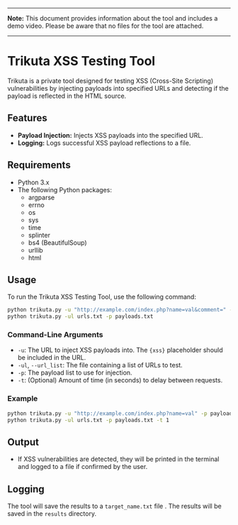 
---

**Note:** This document provides information about the tool and includes a demo video. Please be aware that no files for the tool are attached.

---

# Trikuta XSS Testing Tool

Trikuta is a private tool designed for testing XSS (Cross-Site Scripting) vulnerabilities by injecting payloads into specified URLs and detecting if the payload is reflected in the HTML source.

## Features

- **Payload Injection:** Injects XSS payloads into the specified URL.
- **Logging:** Logs successful XSS payload reflections to a file.

## Requirements

- Python 3.x
- The following Python packages:
  - argparse
  - errno
  - os
  - sys
  - time
  - splinter
  - bs4 (BeautifulSoup)
  - urllib
  - html

## Usage

To run the Trikuta XSS Testing Tool, use the following command:

```bash
python trikuta.py -u "http://example.com/index.php?name=val&comment=" -p payloads.txt
python trikuta.py -ul urls.txt -p payloads.txt
```

### Command-Line Arguments

- `-u`: The URL to inject XSS payloads into. The `{xss}` placeholder should be included in the URL.
- `-ul`, `--url_list`: The file containing a list of URLs to test.
- `-p`: The payload list to use for injection.
- `-t`: (Optional) Amount of time (in seconds) to delay between requests.

### Example

```bash
python trikuta.py -u "http://example.com/index.php?name=val" -p payloads.txt -t 1
python trikuta.py -ul urls.txt -p payloads.txt -t 1 
```

## Output

- If XSS vulnerabilities are detected, they will be printed in the terminal and logged to a file if confirmed by the user.

## Logging

The tool will save the results to a `target_name.txt` file . The results will be saved in the `results` directory.
